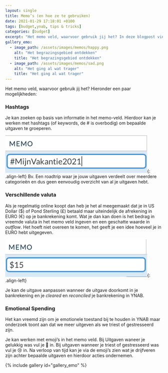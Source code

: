 ```yaml
---
layout: single
title: Memo’s (en hoe ze te gebruiken)
date: 2021-01-29 17:18:01 +0100
tags: [budget,ynab, tips & tricks]
categories: [budget]
excerpt: "Het memo veld, waarvoor gebruik jij het? In deze blogpost vind je een paar leuke voorbeelden over hoe je dit veld kan gebruiken."
gallery_emo:
  - image_path: /assets/images/memos/happy.png
    alt: "Het begrazingsgebied ontdekken"
    title: "Het begrazingsgebied ontdekken"
  - image_path: /assets/images/memos/sad.png
    alt: "Het ging al wat trager"
    title: "Het ging al wat trager"
---
```

Het memo veld, waarvoor gebruik jij het? Hieronder een paar mogelijkheden:

### Hashtags
Je kan zoeken op basis van informatie in het memo-veld. Hierdoor kan je werken met hashtags (of keywords, de # is overbodig) om bepaalde uitgaven te groeperen.

![image-left](/assets/images/memos/hashtag.png){: .align-left}
Bv. Een roadtrip waar je jouw uitgaven verdeelt over meerdere categorieën en dus geen eenvoudig overzicht van al je uitgaven hebt.

### Verschillende valuta
Als je regelmatig online koopt dan heb je het al meegemaakt dat je in US Dollar ($) of Pond Sterling (£) betaald maar uiteindelijk de afrekening in EURO (€) op je bankrekening komt.
Wat je dan kan doen is het bedrag in vreemde valuta in het memo veld ingeven en een geschatte waarde in *outflow*. Het hoeft niet overeen te komen, het geeft je een idee hoeveel je in EURO hebt uitgegeven.

![image-left](/assets/images/memos/valuta.png){: .align-left}

Je kan de uitgave aanpassen wanneer de uitgave doorkomt in je bankrekening en je *cleared* en *reconciled* je bankrekening in YNAB.

### Emotional Spending
Het kan vreemd zijn om je emotionele toestand bij te houden in YNAB maar onderzoek toont aan dat we meer uitgeven als we triest of gestresseerd zijn.

Je kan werken met emoji’s in het memo veld. Bij Uitgaven waneer je gelukkig was vul je 🙂 in. Bij uitgaven wanneer je triest of gestresseerd was vul je 😢 in.
Na verloop van tijd kan je via de emoji’s zien wat je drijfveren zijn achter bepaalde uitgaven en hierdoor acties ondernemen.

{% include gallery id="gallery_emo" %} 